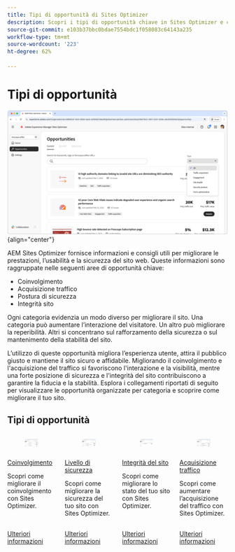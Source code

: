 ```yaml
---
title: Tipi di opportunità di Sites Optimizer
description: Scopri i tipi di opportunità chiave in Sites Optimizer e come possono aiutarti a migliorare le prestazioni del tuo sito.
source-git-commit: e103b37bbc0bdae7554bdc1f058083c64143a235
workflow-type: tm+mt
source-wordcount: '223'
ht-degree: 62%

---
```



# Tipi di opportunità

![Tipi di opportunità](./assets/overview/hero.png){align="center"}

AEM Sites Optimizer fornisce informazioni e consigli utili per migliorare le prestazioni, l’usabilità e la sicurezza del sito web. Queste informazioni sono raggruppate nelle seguenti aree di opportunità chiave:

* Coinvolgimento
* Acquisizione traffico
* Postura di sicurezza
* Integrità sito

Ogni categoria evidenzia un modo diverso per migliorare il sito. Una categoria può aumentare l’interazione del visitatore. Un altro può migliorare la reperibilità. Altri si concentrano sul rafforzamento della sicurezza o sul mantenimento della stabilità del sito.

L’utilizzo di queste opportunità migliora l’esperienza utente, attira il pubblico giusto e mantiene il sito sicuro e affidabile. Migliorando il coinvolgimento e l&#39;acquisizione del traffico si favoriscono l&#39;interazione e la visibilità, mentre una forte posizione di sicurezza e l&#39;integrità del sito contribuiscono a garantire la fiducia e la stabilità.  Esplora i collegamenti riportati di seguito per visualizzare le opportunità organizzate per categoria e scoprire come migliorare il tuo sito.

## Tipi di opportunità

<!-- CARDS 

* ./engagement.md
   { title = Engagement }
* ./security-posture.md
   { title = Security posture }
* ./site-health.md
   { title = Site health }
* ./traffic-acquisition.md
   { title = Traffic acquisition }

-->
<!-- START CARDS HTML - DO NOT MODIFY BY HAND -->
<div class="columns">
    <div class="column is-half-tablet is-half-desktop is-one-third-widescreen" aria-label="Engagement">
        <div class="card" style="height: 100%; display: flex; flex-direction: column; height: 100%;">
            <div class="card-image">
                <figure class="image x-is-16by9">
                    <a href="./engagement.md" title="Coinvolgimento" target="_blank" rel="referrer">
                        <img class="is-bordered-r-small" src="assets/engagement/hero.png" alt="Coinvolgimento"
                             style="width: 100%; aspect-ratio: 16 / 9; object-fit: cover; overflow: hidden; display: block; margin: auto;">
                    </a>
                </figure>
            </div>
            <div class="card-content is-padded-small" style="display: flex; flex-direction: column; flex-grow: 1; justify-content: space-between;">
                <div class="top-card-content">
                    <p class="headline is-size-6 has-text-weight-bold">
                        <a href="./engagement.md" target="_blank" rel="referrer" title="Coinvolgimento">Coinvolgimento</a>
                    </p>
                    <p class="is-size-6">Scopri come migliorare il coinvolgimento con Sites Optimizer.</p>
                </div>
                <a href="./engagement.md" target="_blank" rel="referrer" class="spectrum-Button spectrum-Button--outline spectrum-Button--primary spectrum-Button--sizeM" style="align-self: flex-start; margin-top: 1rem;">
                    <span class="spectrum-Button-label has-no-wrap has-text-weight-bold">Ulteriori informazioni</span>
                </a>
            </div>
        </div>
    </div>
    <div class="column is-half-tablet is-half-desktop is-one-third-widescreen" aria-label="Security posture">
        <div class="card" style="height: 100%; display: flex; flex-direction: column; height: 100%;">
            <div class="card-image">
                <figure class="image x-is-16by9">
                    <a href="./security-posture.md" title="Livello di sicurezza" target="_blank" rel="referrer">
                        <img class="is-bordered-r-small" src="assets/security-posture/hero.png" alt="Livello di sicurezza"
                             style="width: 100%; aspect-ratio: 16 / 9; object-fit: cover; overflow: hidden; display: block; margin: auto;">
                    </a>
                </figure>
            </div>
            <div class="card-content is-padded-small" style="display: flex; flex-direction: column; flex-grow: 1; justify-content: space-between;">
                <div class="top-card-content">
                    <p class="headline is-size-6 has-text-weight-bold">
                        <a href="./security-posture.md" target="_blank" rel="referrer" title="Livello di sicurezza">Livello di sicurezza</a>
                    </p>
                    <p class="is-size-6">Scopri come migliorare la sicurezza del tuo sito con Sites Optimizer.</p>
                </div>
                <a href="./security-posture.md" target="_blank" rel="referrer" class="spectrum-Button spectrum-Button--outline spectrum-Button--primary spectrum-Button--sizeM" style="align-self: flex-start; margin-top: 1rem;">
                    <span class="spectrum-Button-label has-no-wrap has-text-weight-bold">Ulteriori informazioni</span>
                </a>
            </div>
        </div>
    </div>
    <div class="column is-half-tablet is-half-desktop is-one-third-widescreen" aria-label="Site health">
        <div class="card" style="height: 100%; display: flex; flex-direction: column; height: 100%;">
            <div class="card-image">
                <figure class="image x-is-16by9">
                    <a href="./site-health.md" title="Integrità del sito" target="_blank" rel="referrer">
                        <img class="is-bordered-r-small" src="assets/site-health/hero.png" alt="Integrità del sito"
                             style="width: 100%; aspect-ratio: 16 / 9; object-fit: cover; overflow: hidden; display: block; margin: auto;">
                    </a>
                </figure>
            </div>
            <div class="card-content is-padded-small" style="display: flex; flex-direction: column; flex-grow: 1; justify-content: space-between;">
                <div class="top-card-content">
                    <p class="headline is-size-6 has-text-weight-bold">
                        <a href="./site-health.md" target="_blank" rel="referrer" title="Integrità del sito">Integrità del sito</a>
                    </p>
                    <p class="is-size-6">Scopri come migliorare lo stato del tuo sito con Sites Optimizer.</p>
                </div>
                <a href="./site-health.md" target="_blank" rel="referrer" class="spectrum-Button spectrum-Button--outline spectrum-Button--primary spectrum-Button--sizeM" style="align-self: flex-start; margin-top: 1rem;">
                    <span class="spectrum-Button-label has-no-wrap has-text-weight-bold">Ulteriori informazioni</span>
                </a>
            </div>
        </div>
    </div>
    <div class="column is-half-tablet is-half-desktop is-one-third-widescreen" aria-label="Traffic acquisition">
        <div class="card" style="height: 100%; display: flex; flex-direction: column; height: 100%;">
            <div class="card-image">
                <figure class="image x-is-16by9">
                    <a href="./traffic-acquisition.md" title="Acquisizione traffico" target="_blank" rel="referrer">
                        <img class="is-bordered-r-small" src="assets/traffic-acquisition/hero.png" alt="Acquisizione traffico"
                             style="width: 100%; aspect-ratio: 16 / 9; object-fit: cover; overflow: hidden; display: block; margin: auto;">
                    </a>
                </figure>
            </div>
            <div class="card-content is-padded-small" style="display: flex; flex-direction: column; flex-grow: 1; justify-content: space-between;">
                <div class="top-card-content">
                    <p class="headline is-size-6 has-text-weight-bold">
                        <a href="./traffic-acquisition.md" target="_blank" rel="referrer" title="Acquisizione traffico">Acquisizione traffico</a>
                    </p>
                    <p class="is-size-6">Scopri come aumentare l’acquisizione del traffico con Sites Optimizer.</p>
                </div>
                <a href="./traffic-acquisition.md" target="_blank" rel="referrer" class="spectrum-Button spectrum-Button--outline spectrum-Button--primary spectrum-Button--sizeM" style="align-self: flex-start; margin-top: 1rem;">
                    <span class="spectrum-Button-label has-no-wrap has-text-weight-bold">Ulteriori informazioni</span>
                </a>
            </div>
        </div>
    </div>
</div>
<!-- END CARDS HTML - DO NOT MODIFY BY HAND -->
